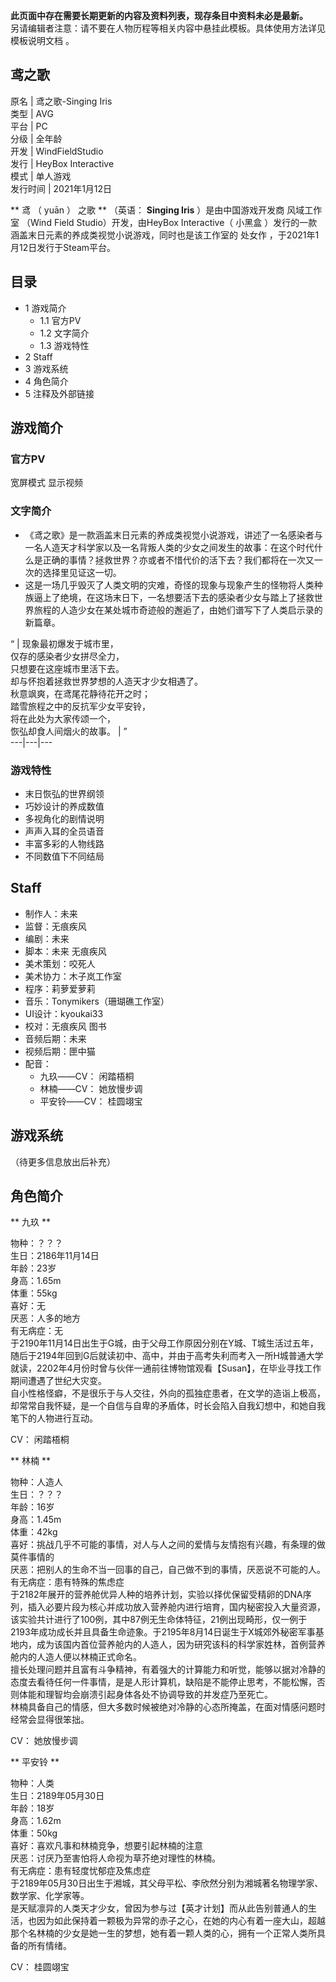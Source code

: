 **此页面中存在需要长期更新的内容及资料列表，现存条目中资料未必是最新。**  
另请编辑者注意：请不要在人物历程等相关内容中悬挂此模板。具体使用方法详见  模板说明文档  。

鸢之歌  
---  
原名  |  鸢之歌-Singing Iris   
类型  |  AVG   
平台  |  PC   
分级  |  全年龄   
开发  |  WindFieldStudio   
发行  |  HeyBox Interactive   
模式  |  单人游戏   
发行时间  |  2021年1月12日   
  
** 鸢  （  yuān  ）  之歌 ** （英语： **Singing Iris** ）是由中国游戏开发商  风域工作室  （Wind Field
Studio）开发，由HeyBox Interactive（  小黑盒  ）发行的一款涵盖末日元素的养成类视觉小说游戏，同时也是该工作室的  处女作
，于2021年1月12日发行于Steam平台。

##  目录

  * 1  游戏简介 
    * 1.1  官方PV 
    * 1.2  文字简介 
    * 1.3  游戏特性 
  * 2  Staff 
  * 3  游戏系统 
  * 4  角色简介 
  * 5  注释及外部链接 

##  游戏简介

###  官方PV

宽屏模式  显示视频

###  文字简介

  * 《鸢之歌》是一款涵盖末日元素的养成类视觉小说游戏，讲述了一名感染者与一名人造天才科学家以及一名背叛人类的少女之间发生的故事：在这个时代什么是正确的事情？拯救世界？亦或者不惜代价的活下去？我们都将在一次又一次的选择里见证这一切。 
  * 这是一场几乎毁灭了人类文明的灾难，奇怪的现象与现象产生的怪物将人类种族逼上了绝境，在这场末日下，一名想要活下去的感染者少女与踏上了拯救世界旅程的人造少女在某处城市奇迹般的邂逅了，由她们谱写下了人类启示录的新篇章。 

“  |  现象最初爆发于城市里，   
仅存的感染者少女拼尽全力，  
只想要在这座城市里活下去。  
却与怀抱着拯救世界梦想的人造天才少女相遇了。  
秋意飒爽，在鸢尾花静待花开之时；  
踏雪旅程之中的反抗军少女平安铃，  
将在此处为大家传颂一个，  
恢弘却食人间烟火的故事。  |  ”   
---|---|---  
  
###  游戏特性

  * 末日恢弘的世界纲领 
  * 巧妙设计的养成数值 
  * 多视角化的剧情说明 
  * 声声入耳的全员语音 
  * 丰富多彩的人物线路 
  * 不同数值下不同结局 

##  Staff

  * 制作人：未来 
  * 监督：无痕疾风 
  * 编剧：未来 
  * 脚本：未来 无痕疾风 
  * 美术策划：咬死人 
  * 美术协力：木子岚工作室 
  * 程序：莉萝爱萝莉 
  * 音乐：Tonymikers（珊瑚礁工作室） 
  * UI设计：kyoukai33 
  * 校对：无痕疾风 图书 
  * 音频后期：未来 
  * 视频后期：匣中猫 
  * 配音： 
    * 九玖——CV：  闲踏梧桐 
    * 林楠——CV：  她放慢步调 
    * 平安铃——CV：  桂圆翊宝 

##  游戏系统

（待更多信息放出后补充）

##  角色简介

** 九玖  **

物种：？？？  
生日：2186年11月14日  
年龄：23岁  
身高：1.65m  
体重：55kg  
喜好：无  
厌恶：人多的地方  
有无病症：无  
于2190年11月14日出生于G城，由于父母工作原因分别在Y城、T城生活过五年，随后于2194年回到G后就读初中、高中，并由于高考失利而考入一所H城普通大学就读，2202年4月份时曾与伙伴一通前往博物馆观看【Susan】，在毕业寻找工作期间遭遇了世纪大灾变。  
自小性格怪癖，不是很乐于与人交往，外向的孤独症患者，在文学的造诣上极高，却常常自我怀疑，是一个自信与自卑的矛盾体，时长会陷入自我幻想中，和她自我笔下的人物进行互动。

CV：  闲踏梧桐

** 林楠  **

物种：人造人  
生日：？？？  
年龄：16岁  
身高：1.45m  
体重：42kg  
喜好：挑战几乎不可能的事情，对人与人之间的爱情与友情抱有兴趣，有条理的做莫件事情的  
厌恶：把别人的生命不当一回事的自己，自己做不到的事情，厌恶说不可能的人。  
有无病症：患有特殊的焦虑症  
于2182年展开的营养舱优异人种的培养计划，实验以择优保留受精卵的DNA序列，插入必要片段为核心并成功放入营养舱内进行培育，国内秘密投入大量资源，该实验共计进行了100例，其中87例无生命体特征，21例出现畸形，仅一例于2193年成功成长并且具备生命迹象。于2195年8月14日诞生于X城郊外秘密军事基地内，成为该国内首位营养舱内的人造人，因为研究该科的科学家姓林，首例营养舱内的人造人便以林楠正式命名。  
擅长处理问题并且富有斗争精神，有着强大的计算能力和听觉，能够以据对冷静的态度去看待任何一件事情，是是人形计算机，缺陷是不能停止思考，不能松懈，否则体能和理智均会崩溃引起身体各处不协调导致的并发症乃至死亡。  
林楠具备自己的情感，但大多数时候被绝对冷静的心态所掩盖，在面对情感问题时经常会显得很笨拙。

CV：  她放慢步调

** 平安铃  **

物种：人类  
生日：2189年05月30日  
年龄：18岁  
身高：1.62m  
体重：50kg  
喜好：喜欢凡事和林楠竞争，想要引起林楠的注意  
厌恶：讨厌乃至害怕将人命视为草芥绝对理性的林楠。  
有无病症：患有轻度忧郁症及焦虑症  
于2189年05月30日出生于湘城，其父母平松、李欣然分别为湘城著名物理学家、数学家、化学家等。  
是天赋凛异的人类天才少女，曾因为参与过【英才计划】而从此告别普通人的生活，也因为如此保持着一颗极为异常的赤子之心，在她的内心有着一座大山，超越那个名林楠的少女是她一生的梦想，她有着一颗人类的心，拥有一个正常人类所具备的所有情绪。

CV：  桂圆翊宝